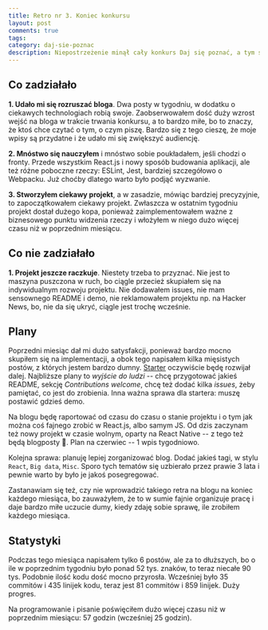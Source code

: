 ```yaml
---
title: Retro nr 3. Koniec konkursu
layout: post
comments: true
tags: 
category: daj-sie-poznac
description: Niepostrzeżenie minął cały konkurs Daj się poznać, a tym samym skończył się wymóg pisania bloga dwa razy w tygodniu. Dużo zmieniło się projekcie, bo faktycznie sporo popracowałem nad wdrożeniem ulepszeń po poprzednim retro. Bardziej szczegółowo? Plany na przyszłość? Zapraszam do czytania.
---
```



## Co zadziałało

**1. Udało mi się rozruszać bloga**.
Dwa posty w tygodniu, w dodatku o ciekawych technologiach robią swoje.
Zaobserwowałem dość duży wzrost wejść na bloga w trakcie trwania konkursu, a to bardzo miłe, bo to znaczy, że ktoś chce czytać o tym, o czym piszę.
Bardzo się z tego cieszę, że moje wpisy są przydatne i że udało mi się zwiększyć audiencję.

**2. Mnóstwo się nauczyłem** i mnóstwo sobie poukładałem, jeśli chodzi o fronty.
Przede wszystkim React.js i nowy sposób budowania aplikacji, ale też różne poboczne rzeczy: ESLint, Jest, bardziej szczegółowo o Webpacku.
Już choćby dlatego warto było podjąć wyzwanie.

**3. Stworzyłem ciekawy projekt**, a w zasadzie, mówiąc bardziej precyzyjnie, to zapoczątkowałem ciekawy projekt.
Zwłaszcza w ostatnim tygodniu projekt dostał dużego kopa, ponieważ zaimplementowałem ważne z biznesowego punktu widzenia rzeczy i włożyłem w niego dużo więcej czasu niż w poprzednim miesiącu.


## Co nie zadziałało

**1. Projekt jeszcze raczkuje**.
Niestety trzeba to przyznać.
Nie jest to maszyna puszczona w ruch, bo ciągle przecież skupiałem się na indywidualnym rozwoju projektu.
Nie dodawałem issues, nie mam sensownego README i demo, nie reklamowałem projektu np. na Hacker News, bo, nie da się ukryć, ciągle jest trochę wcześnie.


## Plany

Poprzedni miesiąc dał mi dużo satysfakcji, ponieważ bardzo mocno skupiłem się na implementacji, a obok tego napisałem kilka mięsistych postów, z których jestem bardzo dumny.
[Starter](https://github.com/withspace/serverless-webapp-starter) oczywiście będę rozwijał dalej.
Najbliższe plany to _wyjście do ludzi_ -- chcę przygotować jakieś README, sekcję _Contributions welcome_, chcę też dodać kilka _issues_, żeby pamiętać, co jest do zrobienia.
Inna ważna sprawa dla startera: muszę postawić gdzieś demo.

Na blogu będę raportować od czasu do czasu o stanie projektu i o tym jak można coś fajnego zrobić w React.js, albo samym JS.
Od dzis zaczynam też nowy projekt w czasie wolnym, oparty na React Native -- z tego też będą blogposty &#128578;.
Plan na czerwiec -- 1 wpis tygodniowo.

Kolejna sprawa: planuję lepiej zorganizować blog.
Dodać jakieś tagi, w stylu `React`, `Big data`, `Misc`.
Sporo tych tematów się uzbierało przez prawie 3 lata i pewnie warto by było je jakoś posegregować.

Zastanawiam się też, czy nie wprowadzić takiego retra na blogu na koniec każdego miesiąca, bo zauważyłem, że to w sumie fajnie organizuje pracę i daje bardzo miłe uczucie dumy, kiedy zdaję sobie sprawę, ile zrobiłem każdego miesiąca.


## Statystyki

Podczas tego miesiąca napisałem tylko 6 postów, ale za to dłuższych, bo o ile w poprzednim tygodniu było ponad 52 tys. znaków, to teraz niecałe 90 tys.
Podobnie ilość kodu dość mocno przyrosła.
Wcześniej było 35 commitów i 435 linijek kodu, teraz jest 81 commitów i 859 linijek.
Duży progres.

Na programowanie i pisanie poświęciłem dużo więcej czasu niż w poprzednim miesiącu: 57 godzin (wcześniej 25 godzin).


